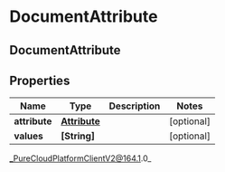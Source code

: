 # DocumentAttribute

## DocumentAttribute

## Properties

|Name | Type | Description | Notes|
|------------ | ------------- | ------------- | -------------|
| **attribute** | [**Attribute**](Attribute) |  | [optional] |
| **values** | **[String]** |  | [optional] |



_PureCloudPlatformClientV2@164.1.0_
